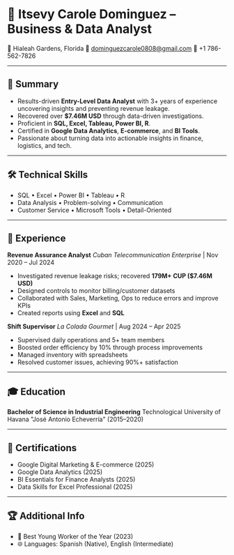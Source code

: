 # 💼 Itsevy Carole Dominguez – Business & Data Analyst

📍 Hialeah Gardens, Florida 
📧 dominguezcarole0808@gmail.com 
📱 +1 786-562-7826 

---

## 🧠 Summary

- Results-driven **Entry-Level Data Analyst** with 3+ years of experience uncovering insights and preventing revenue leakage. 
- Recovered over **$7.46M USD** through data-driven investigations. 
- Proficient in **SQL, Excel, Tableau, Power BI, R**. 
- Certified in **Google Data Analytics**, **E-commerce**, and **BI Tools**. 
- Passionate about turning data into actionable insights in finance, logistics, and tech.

---

## 🛠️ Technical Skills

- SQL • Excel • Power BI • Tableau • R 
- Data Analysis • Problem-solving • Communication 
- Customer Service • Microsoft Tools • Detail-Oriented 

---

## 🏢 Experience

**Revenue Assurance Analyst** 
*Cuban Telecommunication Enterprise* | Nov 2020 – Jul 2024 
- Investigated revenue leakage risks; recovered **179M+ CUP ($7.46M USD)** 
- Designed controls to monitor billing/customer datasets 
- Collaborated with Sales, Marketing, Ops to reduce errors and improve KPIs 
- Created reports using **Excel** and **SQL**

**Shift Supervisor** 
*La Colada Gourmet* | Aug 2024 – Apr 2025 
- Supervised daily operations and 5+ team members 
- Boosted order efficiency by 10% through process improvements 
- Managed inventory with spreadsheets 
- Resolved customer issues, achieving 90%+ satisfaction

---

## 🎓 Education

**Bachelor of Science in Industrial Engineering** 
Technological University of Havana "José Antonio Echeverría" (2015–2020) 

---

## 📜 Certifications

- Google Digital Marketing & E-commerce (2025) 
- Google Data Analytics (2025) 
- BI Essentials for Finance Analysts (2025) 
- Data Skills for Excel Professional (2025)

---

## 🏆 Additional Info

- 🌟 Best Young Worker of the Year (2023) 
- 🌐 Languages: Spanish (Native), English (Intermediate)
